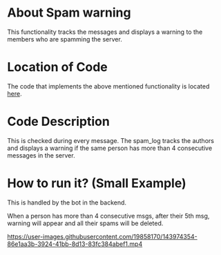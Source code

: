 # About Spam warning
This functionality tracks the messages and displays a warning to the members who are spamming the server.

# Location of Code
The code that implements the above mentioned functionality is located [here](../../bot.py).

# Code Description

This is checked during every message.
The spam_log tracks the authors and displays a warning if the same person has more than 4 consecutive messages in the server.

   
# How to run it? (Small Example)
This is handled by the bot in the backend.


When a person has more than 4 consecutive msgs, after their 5th msg, warning will appear and all their spams will be deleted.


https://user-images.githubusercontent.com/19858170/143974354-86e1aa3b-3924-41bb-8d13-83fc384abef1.mp4

